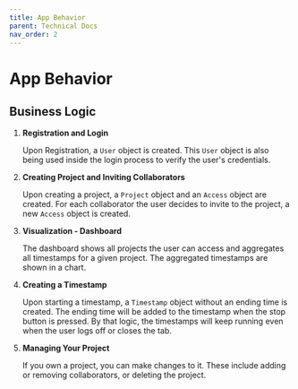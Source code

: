 ```yaml
---
title: App Behavior
parent: Technical Docs
nav_order: 2
---
```




# App Behavior
## Business Logic

1. **Registration and Login**

   Upon Registration, a `User` object is created. This `User` object is also being used inside the login process to verify the user's credentials. 

2. **Creating Project and Inviting Collaborators**

   Upon creating a project, a `Project` object and an `Access` object are created. For each collaborator the user decides to invite to the project, a new `Access` object is created. 

3. **Visualization - Dashboard**

   The dashboard shows all projects the user can access and aggregates all timestamps for a given project. The aggregated timestamps are shown in a chart.

4. **Creating a Timestamp**

   Upon starting a timestamp, a `Timestamp` object without an ending time is created. The ending time will be added to the timestamp when the stop button is pressed. By that logic, the timestamps will keep running even when the user logs off or closes the tab. 

5. **Managing Your Project**

   If you own a project, you can make changes to it. These include adding or removing collaborators, or deleting the project.


